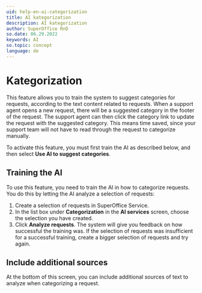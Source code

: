 ```yaml
---
uid: help-en-ai-categorization
title: AI kategorization
description: AI kategorization
author: SuperOffice RnD
so.date: 06.29.2022
keywords: AI
so.topic: concept
language: de
---
```


# Kategorization

This feature allows you to train the system to suggest categories for requests, according to the text content related to requests. When a support agent opens a new request, there will be a suggested category in the footer of the request. The support agent can then click the category link to update the request with the suggested category. This means time saved, since your support team will not have to read through the request to categorize manually.

To activate this feature, you must first train the AI as described below, and then select **Use AI to suggest categories**.

## Training the AI

To use this feature, you need to train the AI in how to categorize requests. You do this by letting the AI analyze a selection of requests:

1. Create a selection of requests in SuperOffice Service.
2. In the list box under **Categorization** in the **AI services** screen, choose the selection you have created.
3. Click **Analyze requests**. The system will give you feedback on how successful the training was. If the selection of requests was insufficient for a successful training, create a bigger selection of requests and try again.

## Include additional sources

At the bottom of this screen, you can include additional sources of text to analyze when categorizing a request.

